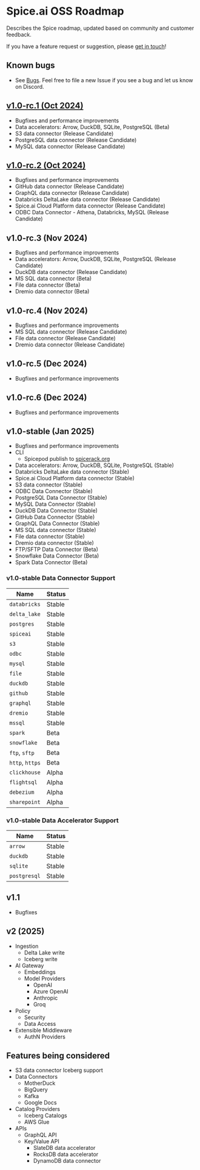 # Spice.ai OSS Roadmap

Describes the Spice roadmap, updated based on community and customer feedback.

If you have a feature request or suggestion, please [get in touch](https://github.com/spiceai/spiceai#-connect-with-us)!

## Known bugs

- See [Bugs](https://github.com/spiceai/spiceai/labels/bug). Feel free to file a new Issue if you see a bug and let us know on Discord.

## [v1.0-rc.1 (Oct 2024)](https://github.com/spiceai/spiceai/milestone/45)

- Bugfixes and performance improvements
- Data accelerators: Arrow, DuckDB, SQLite, PostgreSQL (Beta)
- S3 data connector (Release Candidate)
- PostgreSQL data connector (Release Candidate)
- MySQL data connector (Release Candidate)

## [v1.0-rc.2 (Oct 2024)](https://github.com/spiceai/spiceai/milestone/48)

- Bugfixes and performance improvements
- GitHub data connector (Release Candidate)
- GraphQL data connector (Release Candidate)
- Databricks DeltaLake data connector (Release Candidate)
- Spice.ai Cloud Platform data connector (Release Candidate)
- ODBC Data Connector - Athena, Databricks, MySQL (Release Candidate)

## v1.0-rc.3 (Nov 2024)

- Bugfixes and performance improvements
- Data accelerators: Arrow, DuckDB, SQLite, PostgreSQL (Release Candidate)
- DuckDB data connector (Release Candidate)
- MS SQL data connector (Beta)
- File data connector (Beta)
- Dremio data connector (Beta)

## v1.0-rc.4 (Nov 2024)

- Bugfixes and performance improvements
- MS SQL data connector (Release Candidate)
- File data connector (Release Candidate)
- Dremio data connector (Release Candidate)

## v1.0-rc.5 (Dec 2024)

- Bugfixes and performance improvements

## v1.0-rc.6 (Dec 2024)

- Bugfixes and performance improvements

## v1.0-stable (Jan 2025)

- Bugfixes and performance improvements
- CLI
  - Spicepod publish to [spicerack.org](https://spicerack.org)
- Data accelerators: Arrow, DuckDB, SQLite, PostgreSQL (Stable)
- Databricks DeltaLake data connector (Stable)
- Spice.ai Cloud Platform data connector (Stable)
- S3 data connector (Stable)
- ODBC Data Connector (Stable)
- PostgreSQL Data Connector (Stable)
- MySQL Data Connector (Stable)
- DuckDB Data Connector (Stable)
- GitHub Data Connector (Stable)
- GraphQL Data Connector (Stable)
- MS SQL data connector (Stable)
- File data connector (Stable)
- Dremio data connector (Stable)
- FTP/SFTP Data Connector (Beta)
- Snowflake Data Connector (Beta)
- Spark Data Connector (Beta)

### v1.0-stable Data Connector Support

| Name            | Status |
| --------------- | ------ |
| `databricks`    | Stable |
| `delta_lake`    | Stable |
| `postgres`      | Stable |
| `spiceai`       | Stable |
| `s3`            | Stable |
| `odbc`          | Stable |
| `mysql`         | Stable |
| `file`          | Stable |
| `duckdb`        | Stable |
| `github`        | Stable |
| `graphql`       | Stable |
| `dremio`        | Stable |
| `mssql`         | Stable |
| `spark`         | Beta   |
| `snowflake`     | Beta   |
| `ftp`, `sftp`   | Beta   |
| `http`, `https` | Beta   |
| `clickhouse`    | Alpha  |
| `flightsql`     | Alpha  |
| `debezium`      | Alpha  |
| `sharepoint`    | Alpha  |

### v1.0-stable Data Accelerator Support

| Name         | Status |
| ------------ | ------ |
| `arrow`      | Stable |
| `duckdb`     | Stable |
| `sqlite`     | Stable |
| `postgresql` | Stable |

## v1.1

- Bugfixes

## v2 (2025)

- Ingestion
  - Delta Lake write
  - Iceberg write
- AI Gateway
  - Embeddings
  - Model Providers
    - OpenAI
    - Azure OpenAI
    - Anthropic
    - Groq
- Policy
  - Security
  - Data Access
- Extensible Middleware
  - AuthN Providers

## Features being considered

- S3 data connector Iceberg support
- Data Connectors
  - MotherDuck
  - BigQuery
  - Kafka
  - Google Docs
- Catalog Providers
  - Iceberg Catalogs
  - AWS Glue
- APIs
  - GraphQL API
  - Key/Value API
    - SlateDB data accelerator
    - RocksDB data accelerator
    - DynamoDB data connector
